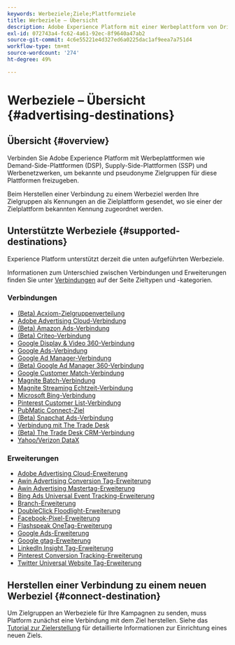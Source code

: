 ```yaml
---
keywords: Werbeziele;Ziele;Plattformziele
title: Werbeziele – Übersicht
description: Adobe Experience Platform mit einer Werbeplattform von Drittanbietern (z. B. DSP, Werbenetzwerk, SSP) verbinden und pseudonyme Zielgruppen für diese Plattformen freigeben.
exl-id: 072743a4-fc62-4a61-92ec-8f9640a47ab2
source-git-commit: 4c6e55221e4d327ed6a0225dac1af9eea7a751d4
workflow-type: tm+mt
source-wordcount: '274'
ht-degree: 49%

---
```


# Werbeziele – Übersicht {#advertising-destinations}

## Übersicht {#overview}

Verbinden Sie Adobe Experience Platform mit Werbeplattformen wie Demand-Side-Plattformen (DSP), Supply-Side-Plattformen (SSP) und Werbenetzwerken, um bekannte und pseudonyme Zielgruppen für diese Plattformen freizugeben.

Beim Herstellen einer Verbindung zu einem Werbeziel werden Ihre Zielgruppen als Kennungen an die Zielplattform gesendet, wo sie einer der Zielplattform bekannten Kennung zugeordnet werden.

## Unterstützte Werbeziele {#supported-destinations}

Experience Platform unterstützt derzeit die unten aufgeführten Werbeziele.

Informationen zum Unterschied zwischen Verbindungen und Erweiterungen finden Sie unter [Verbindungen](../../destination-types.md#connections) auf der Seite Zieltypen und -kategorien.

### Verbindungen

* [(Beta) Acxiom-Zielgruppenverteilung](acxiom-audience-distribution.md)
* [Adobe Advertising Cloud-Verbindung](adobe-advertising-cloud-connection.md)
* [(Beta) Amazon Ads-Verbindung](amazon-ads.md)
* [(Beta) Criteo-Verbindung](criteo.md)
* [Google Display &amp; Video 360-Verbindung](google-dv360.md)
* [Google Ads-Verbindung](google-ads-destination.md)
* [Google Ad Manager-Verbindung](google-ad-manager.md)
* [(Beta) Google Ad Manager 360-Verbindung](google-ad-manager-360-connection.md)
* [Google Customer Match-Verbindung](google-customer-match.md)
* [Magnite Batch-Verbindung](magnite-batch.md)
* [Magnite Streaming Echtzeit-Verbindung](magnite-streaming.md)
* [Microsoft Bing-Verbindung](bing.md)
* [Pinterest Customer List-Verbindung](pinterest.md)
* [PubMatic Connect-Ziel](pubmatic.md)
* [(Beta) Snapchat Ads-Verbindung](snap-inc.md)
* [Verbindung mit The Trade Desk](tradedesk.md)
* [(Beta) The Trade Desk CRM-Verbindung ](tradedesk-emails.md)
* [Yahoo/Verizon DataX](datax.md)

### Erweiterungen

* [Adobe Advertising Cloud-Erweiterung](adobe-advertising-cloud.md)
* [Awin Advertising Conversion Tag-Erweiterung](awin-conversiontag.md)
* [Awin Advertising Mastertag-Erweiterung](awin-mastertag.md)
* [Bing Ads Universal Event Tracking-Erweiterung](bing-ads.md)
* [Branch-Erweiterung](branch.md)
* [DoubleClick Floodlight-Erweiterung](doubleclick-floodlight.md)
* [Facebook-Pixel-Erweiterung](facebook-pixel.md)
* [Flashspeak OneTag-Erweiterung](flashtalking.md)
* [Google Ads-Erweiterung](google-ads-extension.md)
* [Google gtag-Erweiterung](gtag-advertising.md)
* [LinkedIn Insight Tag-Erweiterung](linkedin.md)
* [Pinterest Conversion Tracking-Erweiterung](pinterest-extension.md)
* [Twitter Universal Website Tag-Erweiterung](twitter-uwt.md)

## Herstellen einer Verbindung zu einem neuen Werbeziel {#connect-destination}

Um Zielgruppen an Werbeziele für Ihre Kampagnen zu senden, muss Platform zunächst eine Verbindung mit dem Ziel herstellen. Siehe das [Tutorial zur Zielerstellung](../../ui/connect-destination.md) für detaillierte Informationen zur Einrichtung eines neuen Ziels.
